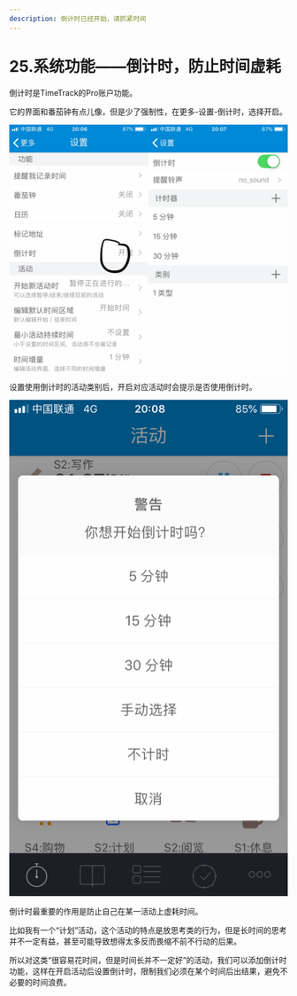 ```yaml
---
description: 倒计时已经开始，请抓紧时间
---
```


# 25.系统功能——倒计时，防止时间虚耗

倒计时是TimeTrack的Pro账户功能。

它的界面和番茄钟有点儿像，但是少了强制性，在更多-设置-倒计时，选择开启。

![](../.gitbook/assets/tu-pian%20%2896%29.png)

设置使用倒计时的活动类别后，开启对应活动时会提示是否使用倒计时。

![](../.gitbook/assets/tu-pian%20%28132%29.png)

倒计时最重要的作用是防止自己在某一活动上虚耗时间。

比如我有一个“计划”活动，这个活动的特点是放思考类的行为，但是长时间的思考并不一定有益，甚至可能导致想得太多反而畏缩不前不行动的后果。

所以对这类“很容易花时间，但是时间长并不一定好”的活动，我们可以添加倒计时功能，这样在开启活动后设置倒计时，限制我们必须在某个时间后出结果，避免不必要的时间浪费。

